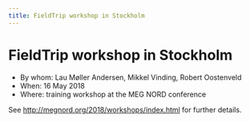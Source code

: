 ```yaml
---
title: FieldTrip workshop in Stockholm
---
```


# FieldTrip workshop in Stockholm

-   By whom: Lau Møller Andersen, Mikkel Vinding, Robert Oostenveld
-   When: 16 May 2018
-   Where: training workshop at the MEG NORD conference

See <http://megnord.org/2018/workshops/index.html> for further details.
